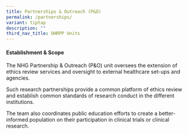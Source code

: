 ```yaml
---
title: Partnerships & Outreach (P&O)
permalink: /partnerships/
variant: tiptap
description: ""
third_nav_title: OHRPP Units
---
```

<h4><strong>Establishment &amp; Scope</strong></h4>
<p>The NHG Partnership &amp; Outreach (P&amp;O) unit oversees the extension
of ethics review services and oversight to external healthcare set-ups
and agencies.</p>
<p>Such research partnerships provide a common platform of ethics review
and establish common standards of research conduct in the different institutions.</p>
<p>The team also coordinates public education efforts to create a better-informed
population on their participation in clinical trials or clinical research.</p>